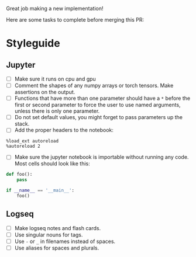 Great job making a new implementation!

Here are some tasks to complete before merging this PR:

# Styleguide

## Jupyter

- [ ] Make sure it runs on cpu and gpu
- [ ] Comment the shapes of any numpy arrays or torch tensors. Make assertions on the output.
- [ ] Functions that have more than one parameter should have a `*` before the first or second parameter to force the user to use named arguments, unless there is only one parameter.
- [ ] Do not set default values, you might forget to pass parameters up the stack.
- [ ] Add the proper headers to the notebook:

```
%load_ext autoreload
%autoreload 2
```

- [ ] Make sure the jupyter notebook is importable without running any code. Most cells should look like this:

```python
def foo():
    pass

if __name__ == '__main__':
    foo()
```

## Logseq

- [ ] Make logseq notes and flash cards.
- [ ] Use singular nouns for tags.
- [ ] Use `-` or `_` in filenames instead of spaces.
- [ ] Use aliases for spaces and plurals.
